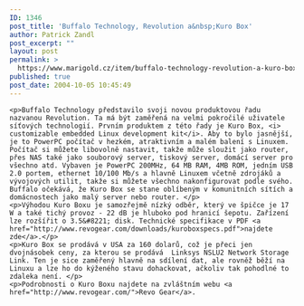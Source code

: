 ```yaml
---
ID: 1346
post_title: 'Buffalo Technology, Revolution a&nbsp;Kuro Box'
author: Patrick Zandl
post_excerpt: ""
layout: post
permalink: >
  https://www.marigold.cz/item/buffalo-technology-revolution-a-kuro-box
published: true
post_date: 2004-10-05 10:45:49
---
```

	<p>Buffalo Technology představilo svoji novou produktovou řadu nazvanou Revolution. Ta má být zaměřená na velmi pokročilé uživatele síťových technologií. Prvním produktem z této řady je Kuro Box, <i> customizable embedded Linux development kit</i>. Aby to bylo jasnější, je to PowerPC počítač v hezkém, atraktivním a malém balení s Linuxem. Počítač si můžete libovolně nastavit, takže může sloužit jako router, přes NAS také jako souborový server, tiskový server, domácí server pro všechno atd. Vybaven je PowerPC 200MHz, 64 MB RAM, 4MB ROM, jedním USB 2.0 portem, ethernet 10/100 Mb/s a hlavně Linuxem včetně zdrojáků a vývojových utilit, takže si můžete všechno nakonfigurovat podle svého. Buffalo očekává, že Kuro Box se stane oblíbeným v komunitních sítích a domácnostech jako malý server nebo router. </p>
	<p>Výhodou Kuro Boxu je samozřejmě nízký odběr, který ve špičce je 17 W a také tichý provoz - 22 dB je hluboko pod hranicí šepotu. Zařízení lze rozšířit o 3.5&#8221; disk. Technické specifikace v PDF <a href="http://www.revogear.com/downloads/kuroboxspecs.pdf">najdete zde</a>.</p>
	<p>Kuro Box se prodává v USA za 160 dolarů, což je přeci jen dvojnásobek ceny, za kterou se prodává  Linksys NSLU2 Network Storage Link. Ten je sice zaměřený hlavně na sdílení dat, ale rovněž běží na Linuxu a lze ho do kýženého stavu dohackovat, ačkoliv tak pohodlné to zdaleka není. </p>
	<p>Podrobnosti o Kuro Boxu najdete na zvláštním webu <a href="http://www.revogear.com/">Revo Gear</a>.
</p>